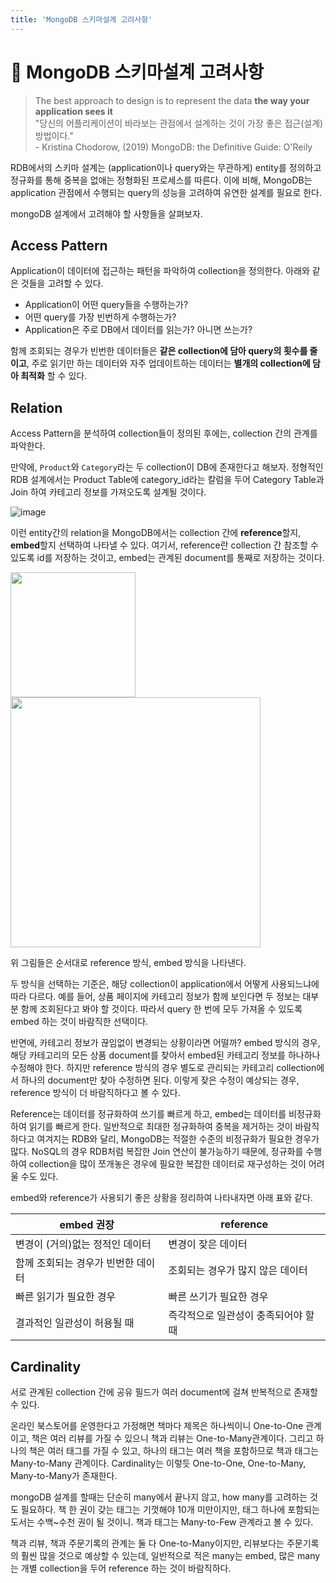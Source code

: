 ```yaml
---
title: 'MongoDB 스키마설계 고려사항'
---
```

# 🌿 MongoDB 스키마설계 고려사항

> The best approach to design is to represent the data **the way your application sees it**<br>"당신의 어플리케이션이 바라보는 관점에서 설계하는 것이 가장 좋은 접근(설계) 방법이다."<br>- Kristina Chodorow, (2019) MongoDB: the Definitive Guide: O'Reily

RDB에서의 스키마 설계는 (application이나 query와는 무관하게) entity를 정의하고 정규화를 통해 중복을 없애는 정형화된 프로세스를 따른다. 이에 비해, MongoDB는 application 관점에서 수행되는 query의 성능을 고려하여 유연한 설계를 필요로 한다. 

mongoDB 설계에서 고려해야 할 사항들을 살펴보자.

## Access Pattern

Application이 데이터에 접근하는 패턴을 파악하여 collection을 정의한다. 아래와 같은 것들을 고려할 수 있다.
 
- Application이 어떤 query들을 수행하는가?
- 어떤 query를 가장 빈번하게 수행하는가?
- Application은 주로 DB에서 데이터를 읽는가? 아니면 쓰는가?
 
함께 조회되는 경우가 빈번한 데이터들은 **같은 collection에 담아 query의 횟수를 줄이고**, 주로 읽기만 하는 데이터와 자주 업데이트하는 데이터는 **별개의 collection에 담아 최적화** 할 수 있다.

## Relation

Access Pattern을 분석하여 collection들이 정의된 후에는, collection 간의 관계를 파악한다.

만약에, `Product`와 `Category`라는 두 collection이 DB에 존재한다고 해보자. 정형적인 RDB 설계에서는 Product Table에 category_id라는 칼럼을 두어 Category Table과 Join 하여 카테고리 정보를 가져오도록 설계될 것이다.

![image](https://user-images.githubusercontent.com/81006587/206883612-1cd727cf-ea9c-42c1-9ab5-6e4dcc8d5035.png)

이런 entity간의 relation을 MongoDB에서는 collection 간에 **reference**할지, **embed**할지 선택하여 나타낼 수 있다. 여기서, reference란 collection 간 참조할 수 있도록 id를 저장하는 것이고, embed는 관계된 document를 통째로 저장하는 것이다.

<img height=200px src="https://user-images.githubusercontent.com/81006587/206883641-b5cc9eb1-f583-4b01-bdb2-b84afd6c083c.png">

<img height=400px src="https://user-images.githubusercontent.com/81006587/206883645-9125a139-f895-4cd5-9324-dbbc95420952.png">

위 그림들은 순서대로 reference 방식, embed 방식을 나타낸다.

두 방식을 선택하는 기준은, 해당 collection이 application에서 어떻게 사용되느냐에 따라 다르다. 예를 들어, 상품 페이지에 카테고리 정보가 함께 보인다면 두 정보는 대부분 함께 조회된다고 봐야 할 것이다. 따라서 query 한 번에 모두 가져올 수 있도록 embed 하는 것이 바람직한 선택이다. 

반면에, 카테고리 정보가 끊임없이 변경되는 상황이라면 어떨까? embed 방식의 경우, 해당 카테고리의 모든 상품 document를 찾아서 embed된 카테고리 정보를 하나하나 수정해야 한다. 하지만 reference 방식의 경우 별도로 관리되는 카테고리 collection에서 하나의 document만 찾아 수정하면 된다. 이렇게 잦은 수정이 예상되는 경우, reference 방식이 더 바람직하다고 볼 수 있다.

Reference는 데이터를 정규화하여 쓰기를 빠르게 하고, embed는 데이터를 비정규화하여 읽기를 빠르게 한다. 일반적으로 최대한 정규화하여 중복을 제거하는 것이 바람직하다고 여겨지는 RDB와 달리, MongoDB는 적절한 수준의 비정규화가 필요한 경우가 많다. NoSQL의 경우 RDB처럼 복잡한 Join 연산이 불가능하기 때문에, 정규화를 수행하여 collection을 많이 쪼개놓은 경우에 필요한 복잡한 데이터로 재구성하는 것이 어려울 수도 있다.

embed와 reference가 사용되기 좋은 상황을 정리하여 나타내자면 아래 표와 같다.

|embed 권장|reference|
|-|-|
|변경이 (거의)없는 정적인 데이터|변경이 잦은 데이터|
|함께 조회되는 경우가 빈번한 데이터|조회되는 경우가 많지 않은 데이터| 
|빠른 읽기가 필요한 경우|빠른 쓰기가 필요한 경우|
|결과적인 일관성이 허용될 때|즉각적으로 일관성이 충족되어야 할 때|

##  Cardinality

서로 관계된 collection 간에 공유 필드가 여러 document에 걸쳐 반복적으로 존재할 수 있다.

온라인 북스토어를 운영한다고 가정해면 책마다 제목은 하나씩이니 One-to-One 관계이고, 책은 여러 리뷰를 가질 수 있으니 책과 리뷰는 One-to-Many관계이다. 그리고 하나의 책은 여러 태그를 가질 수 있고, 하나의 태그는 여러 책을 포함하므로 책과 태그는 Many-to-Many 관계이다. Cardinality는 이렇듯 One-to-One, One-to-Many, Many-to-Many가 존재한다.

mongoDB 설계를 할때는 단순히 many에서 끝나지 않고, how many를 고려하는 것도 필요하다. 책 한 권이 갖는 태그는 기껏해야 10개 미만이지만, 태그 하나에 포함되는 도서는 수백~수천 권이 될 것이니. 책과 태그는 Many-to-Few 관계라고 볼 수 있다.

책과 리뷰, 책과 주문기록의 관계는 둘 다 One-to-Many이지만, 리뷰보다는 주문기록의 훨씬 많을 것으로 예상할 수 있는데, 일반적으로 적은 many는 embed, 많은 many는 개별 collection을 두어 reference 하는 것이 바람직하다.

